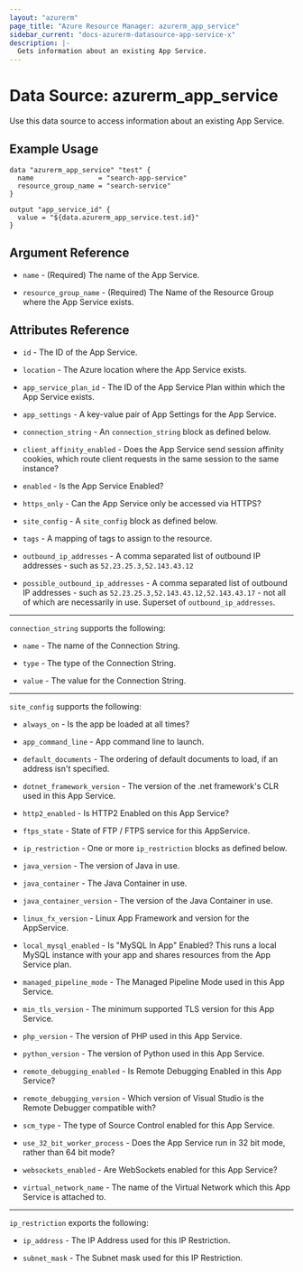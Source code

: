 ```yaml
---
layout: "azurerm"
page_title: "Azure Resource Manager: azurerm_app_service"
sidebar_current: "docs-azurerm-datasource-app-service-x"
description: |-
  Gets information about an existing App Service.
---
```


# Data Source: azurerm_app_service

Use this data source to access information about an existing App Service.

## Example Usage

```hcl
data "azurerm_app_service" "test" {
  name                = "search-app-service"
  resource_group_name = "search-service"
}

output "app_service_id" {
  value = "${data.azurerm_app_service.test.id}"
}
```

## Argument Reference

* `name` - (Required) The name of the App Service.

* `resource_group_name` - (Required) The Name of the Resource Group where the App Service exists.

## Attributes Reference

* `id` - The ID of the App Service.

* `location` - The Azure location where the App Service exists.

* `app_service_plan_id` - The ID of the App Service Plan within which the App Service exists.

* `app_settings` - A key-value pair of App Settings for the App Service.

* `connection_string` - An `connection_string` block as defined below.

* `client_affinity_enabled` - Does the App Service send session affinity cookies, which route client requests in the same session to the same instance?

* `enabled` - Is the App Service Enabled?

* `https_only` - Can the App Service only be accessed via HTTPS?

* `site_config` - A `site_config` block as defined below.

* `tags` - A mapping of tags to assign to the resource.

* `outbound_ip_addresses` - A comma separated list of outbound IP addresses - such as `52.23.25.3,52.143.43.12`

* `possible_outbound_ip_addresses` - A comma separated list of outbound IP addresses - such as `52.23.25.3,52.143.43.12,52.143.43.17` - not all of which are necessarily in use. Superset of `outbound_ip_addresses`.

---

`connection_string` supports the following:

* `name` - The name of the Connection String.

* `type` - The type of the Connection String.

* `value` - The value for the Connection String.

---

`site_config` supports the following:

* `always_on` - Is the app be loaded at all times?

* `app_command_line` - App command line to launch.

* `default_documents` - The ordering of default documents to load, if an address isn't specified.

* `dotnet_framework_version` - The version of the .net framework's CLR used in this App Service.

* `http2_enabled` - Is HTTP2 Enabled on this App Service?

* `ftps_state` - State of FTP / FTPS service for this AppService.

* `ip_restriction` - One or more `ip_restriction` blocks as defined below.

* `java_version` - The version of Java in use.

* `java_container` - The Java Container in use.

* `java_container_version` - The version of the Java Container in use.

* `linux_fx_version` - Linux App Framework and version for the AppService.

* `local_mysql_enabled` - Is "MySQL In App" Enabled? This runs a local MySQL instance with your app and shares resources from the App Service plan.

* `managed_pipeline_mode` - The Managed Pipeline Mode used in this App Service.

* `min_tls_version` - The minimum supported TLS version for this App Service.

* `php_version` - The version of PHP used in this App Service.

* `python_version` - The version of Python used in this App Service.

* `remote_debugging_enabled` - Is Remote Debugging Enabled in this App Service?

* `remote_debugging_version` - Which version of Visual Studio is the Remote Debugger compatible with?

* `scm_type` - The type of Source Control enabled for this App Service.

* `use_32_bit_worker_process` - Does the App Service run in 32 bit mode, rather than 64 bit mode?

* `websockets_enabled` - Are WebSockets enabled for this App Service?

* `virtual_network_name` - The name of the Virtual Network which this App Service is attached to.

---

`ip_restriction` exports the following:

* `ip_address` - The IP Address used for this IP Restriction.

* `subnet_mask` - The Subnet mask used for this IP Restriction.
